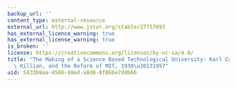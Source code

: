 ```yaml
---
backup_url: ''
content_type: external-resource
external_url: http://www.jstor.org/stable/27757693
has_external_licence_warning: true
has_external_license_warning: true
is_broken: ''
license: https://creativecommons.org/licenses/by-nc-sa/4.0/
title: "The Making of a Science Based Technological University: Karl Compton, James\
  \ Killian, and the Reform of MIT, 1930\u20131957"
uid: 5433b9aa-4566-48ed-a8d8-8f06be7ddb66
---
```

